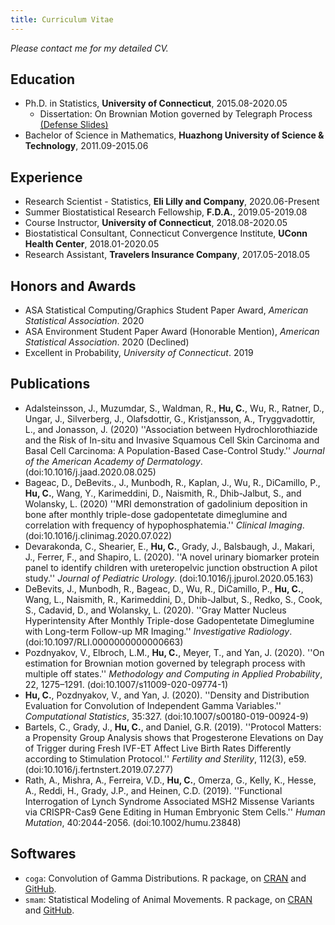 ```yaml
---
title: Curriculum Vitae
---
```


*Please contact me for my detailed CV.*

## Education
* Ph.D. in Statistics, **University of Connecticut**, 2015.08-2020.05
  * Dissertation: On Brownian Motion governed by Telegraph Process [(<ins>Defense Slides</ins>)](dissertation_slides.pdf)
* Bachelor of Science in Mathematics, **Huazhong University of Science & Technology**, 2011.09-2015.06

## Experience
* Research Scientist - Statistics, **Eli Lilly and Company**, 2020.06-Present
* Summer Biostatistical Research Fellowship, **F.D.A.**, 2019.05-2019.08
* Course Instructor, **University of Connecticut**, 2018.08-2020.05
* Biostatistical Consultant, Connecticut Convergence Institute, **UConn Health Center**, 2018.01-2020.05
* Research Assistant, **Travelers Insurance Company**, 2017.05-2018.05

## Honors and Awards
* ASA Statistical Computing/Graphics Student Paper Award, *American Statistical Association*. 2020
* ASA Environment Student Paper Award (Honorable Mention), *American Statistical Association*. 2020 (Declined)
* Excellent in Probability, *University of Connecticut*. 2019

## Publications
* Adalsteinsson, J., Muzumdar, S., Waldman, R., **Hu, C.**, Wu, R., Ratner, D., Ungar, J., Silverberg, J., Olafsdottir, G., Kristjansson, A., Tryggvadottir, L., and Jonasson, J. (2020) ''Association between Hydrochlorothiazide and the Risk of In-situ and Invasive Squamous Cell Skin Carcinoma and Basal Cell Carcinoma: A Population-Based Case-Control Study.'' *Journal of the American Academy of Dermatology*. (doi:10.1016/j.jaad.2020.08.025)
* Bageac, D., DeBevits., J., Munbodh, R., Kaplan, J., Wu, R., DiCamillo, P., **Hu, C.**, Wang, Y., Karimeddini, D., Naismith, R., Dhib-Jalbut, S., and Wolansky, L. (2020) ''MRI demonstration of gadolinium deposition in bone after monthly triple-dose gadopentetate dimeglumine and correlation with frequency of hypophosphatemia.'' *Clinical Imaging*. (doi:10.1016/j.clinimag.2020.07.022)
* Devarakonda, C., Shearier, E., **Hu, C.**, Grady, J., Balsbaugh, J., Makari, J., Ferrer, F., and Shapiro, L. (2020). ''A novel urinary biomarker protein panel to identify children with ureteropelvic junction obstruction A pilot study.'' *Journal of Pediatric Urology*. (doi:10.1016/j.jpurol.2020.05.163)
* DeBevits, J., Munbodh, R., Bageac, D., Wu, R., DiCamillo, P., **Hu, C.**, Wang, L., Naismith, R., Karimeddini, D., Dhib-Jalbut, S., Redko, S., Cook, S., Cadavid, D., and Wolansky, L. (2020). ''Gray Matter Nucleus Hyperintensity After Monthly Triple-dose Gadopentetate Dimeglumine with Long-term Follow-up MR Imaging.'' *Investigative Radiology*. (doi:10.1097/RLI.0000000000000663)
* Pozdnyakov, V., Elbroch, L.M., **Hu, C.**, Meyer, T., and Yan, J. (2020). ''On estimation for Brownian motion governed by telegraph process with multiple off states.'' *Methodology and Computing in Applied Probability*, 22, 1275–1291. (doi:10.1007/s11009-020-09774-1)
* **Hu, C.**, Pozdnyakov, V., and Yan, J. (2020). ''Density and Distribution Evaluation for Convolution of Independent Gamma Variables.'' *Computational Statistics*, 35:327. (doi:10.1007/s00180-019-00924-9)
* Bartels, C., Grady, J., **Hu, C.**, and Daniel, G.R. (2019). ''Protocol Matters: a Propensity Group Analysis shows that Progesterone Elevations on Day of Trigger during Fresh IVF-ET Affect Live Birth Rates Differently according to Stimulation Protocol.'' *Fertility and Sterility*, 112(3), e59. (doi:10.1016/j.fertnstert.2019.07.277)
* Rath, A., Mishra, A., Ferreira, V.D., **Hu, C.**, Omerza, G., Kelly, K., Hesse, A., Reddi, H., Grady, J.P., and Heinen, C.D. (2019). ''Functional Interrogation of Lynch Syndrome Associated MSH2 Missense Variants via CRISPR-Cas9 Gene Editing in Human Embryonic Stem Cells.'' *Human Mutation*, 40:2044-2056. (doi:10.1002/humu.23848)

## Softwares
* `coga`: Convolution of Gamma Distributions. R package, on [<ins>CRAN</ins>](https://CRAN.R-project.org/package=coga) and [<ins>GitHub</ins>](https://github.com/ChaoranHu/coga).
* `smam`: Statistical Modeling of Animal Movements. R package, on [<ins>CRAN</ins>](https://CRAN.R-project.org/package=smam) and [<ins>GitHub</ins>](https://github.com/ChaoranHu/smam).

